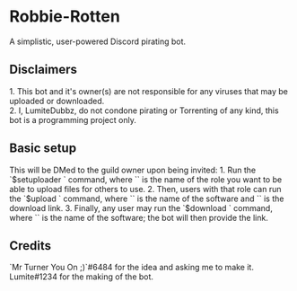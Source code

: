 <h1>Robbie-Rotten</h1>
A simplistic, user-powered Discord pirating bot.

<h2>Disclaimers</h2>
1. This bot and it's owner(s) are not responsible for any viruses that may be uploaded or downloaded.<br>
2. I, LumiteDubbz, do not condone pirating or Torrenting of any kind, this bot is a programming project only.<br>

<h2>Basic setup</h2>
This will be DMed to the guild owner upon being invited:
1. Run the `$setuploader <role>` command, where `<role>` is the name of the role you want to be able to upload files for others to use.
2. Then, users with that role can run the `$upload <name> <url>` command, where `<name>` is the name of the software and `<link>` is the download link.
3. Finally, any user may run the `$download <name>` command, where `<name>` is the name of the software; the bot will then provide the link.

<h2>Credits</h2>
`Mr Turner You On ;)`#6484 for the idea and asking me to make it.
Lumite#1234 for the making of the bot.
